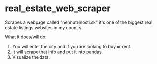 # real_estate_web_scraper
Scrapes a webpage called "nehnutelnosti.sk" it's one of the biggest real estate listings websites in my country.

What it does/will do:
1. You will enter the city and if you are looking to buy or rent.
2. It will scrape that info and put it into pandas.
3. Visualize the data.
